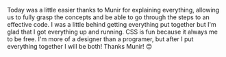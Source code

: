Today was a little easier thanks to Munir for explaining everything, allowing us
to fully grasp the concepts and be able to go through the steps to an effective
code. I was a little behind getting everything put together but I'm glad that
I got everything up and running. CSS is fun because it always me to be free. I'm
more of a designer than a programer, but after I put everything together I will
be both!
Thanks Munir! 😊
